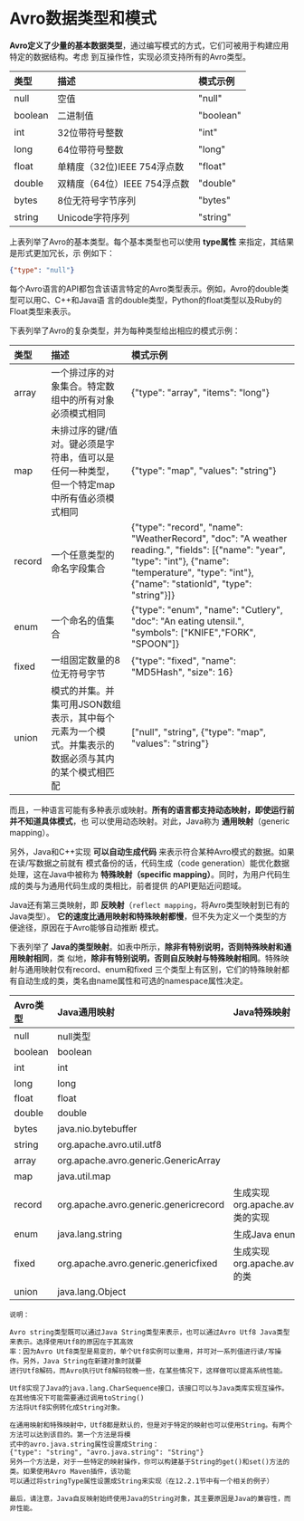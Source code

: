 Avro数据类型和模式
================================================================================
**Avro定义了少量的基本数据类型**，通过编写模式的方式，它们可被用于构建应用特定的数据结构。考虑
到互操作性，实现必须支持所有的Avro类型。

| 类型 | 描述 | 模式示例 |
|:-----|:----|:--------|
| null | 空值 | "null" |
| boolean | 二进制值 | "boolean" |
| int | 32位带符号整数 | "int" |
| long | 64位带符号整数 | "long" |
| float | 单精度（32位)IEEE 754浮点数 | "float" |
| double | 双精度（64位）IEEE 754浮点数 | "double" |
| bytes | 8位无符号字节序列 | "bytes" |
| string | Unicode字符序列 | "string" |

上表列举了Avro的基本类型。每个基本类型也可以使用 **type属性** 来指定，其结果是形式更加冗长，示
例如下：
```json
{"type": "null"}
```
每个Avro语言的API都包含该语言特定的Avro类型表示。例如，Avro的double类型可以用C、C++和Java语
言的double类型，Python的float类型以及Ruby的Float类型来表示。

下表列举了Avro的复杂类型，并为每种类型给出相应的模式示例：

| 类型 | 描述 | 模式示例 |
|:-----|:----|:--------|
| array | 一个排过序的对象集合。特定数组中的所有对象必须模式相同 | {"type": "array", "items": "long"} |
| map | 未排过序的键/值对。键必须是字符串，值可以是任何一种类型，但一个特定map中所有值必须模式相同 | {"type": "map", "values": "string"} |
| record | 一个任意类型的命名字段集合 | {"type": "record", "name": "WeatherRecord", "doc": "A weather reading.", "fields": [{"name": "year", "type": "int"}, {"name": "temperature", "type": "int"}, {"name": "stationId", "type": "string"}]} |
| enum | 一个命名的值集合 | {"type": "enum", "name": "Cutlery", "doc": "An eating utensil.", "symbols": ["KNIFE","FORK", "SPOON"]} |
| fixed | 一组固定数量的8位无符号字节 | {"type": "fixed", "name": "MD5Hash", "size": 16} |
| union | 模式的并集。并集可用JSON数组表示，其中每个元素为一个模式。并集表示的数据必须与其内的某个模式相匹配 | ["null", "string", {"type": "map", "values": "string"} |

而且，一种语言可能有多种表示或映射。**所有的语言都支持动态映射，即使运行前并不知道具体模式**，也
可以使用动态映射。对此，Java称为 **通用映射**（generic mapping）。

另外，Java和C++实现 **可以自动生成代码** 来表示符合某种Avro模式的数据。如果在读/写数据之前就有
模式备份的话，代码生成（code generation）能优化数据处理，这在Java中被称为
**特殊映射（specific mapping）**。同时，为用户代码生成的类与为通用代码生成的类相比，前者提供
的API更贴近问题域。

Java还有第三类映射，即 **反映射**（`reflect mapping`，将Avro类型映射到已有的Java类型）。
**它的速度比通用映射和特殊映射都慢**，但不失为定义一个类型的方便途径，原因在于Avro能够自动推断
模式。

下表列举了 **Java的类型映射**。如表中所示，**除非有特别说明，否则特殊映射和通用映射相同**，类
似地，**除非有特别说明，否则自反映射与特殊映射相同**。特殊映射与通用映射仅有record、enum和fixed
三个类型上有区别，它们的特殊映射都有自动生成的类，类名由name属性和可选的namespace属性决定。

| Avro类型 | Java通用映射 | Java特殊映射 | Java自反映射 |
| :------------- | :------------- | :------------- | :------------ |
| null | null类型 |  |  |
| boolean | boolean |  |  |
| int | int |  | short 或 int |
| long | long |  |  |
| float | float |  |  |
| double | double |  |  |
| bytes | java.nio.bytebuffer |  | 字组数组 |
| string | org.apache.avro.util.utf8 |  | java.lang.String |
| array | org.apache.avro.generic.GenericArray |  | 数组或java.util.Collection |
| map | java.util.map |  |  |
| record | org.apache.avro.generic.genericrecord | 生成实现org.apache.avro.specific.SpecificRecord类的实现 | 具有零参数构造函数的任意用户类。继承了所有不传递的实例字段 |
| enum | java.lang.string | 生成Java enum类型 | 任意Java enum类型 |
| fixed | org.apache.avro.generic.genericfixed | 生成实现org.apache.avro.specific.SpecificFixed的类 | org.apache.avro.generic.genericFixed |
| union | java.lang.Object |  |  |

```
说明：

Avro string类型既可以通过Java String类型来表示，也可以通过Avro Utf8 Java类型来表示。选择使用Utf8的原因在于其高效
率：因为Avro Utf8类型是易变的，单个Utf8实例可以重用，并可对一系列值进行读/写操作。另外，Java String在新建对象时就要
进行Utf8解码，而Avro执行Utf8解码较晚一些，在某些情况下，这样做可以提高系统性能。

Utf8实现了Java的java.lang.CharSequence接口，该接口可以与Java类库实现互操作。在其他情况下可能需要通过调用toString()
方法将Utf8实例转化成String对象。

在通用映射和特殊映射中，Utf8都是默认的，但是对于特定的映射也可以使用String。有两个方法可以达到该目的。第一个方法是将模
式中的avro.java.string属性设置成String：
{"type": "string", "avro.java.string": "String"}
另外一个方法是，对于一些特定的映射操作，你可以构建基于String的get()和set()方法的类。如果使用Avro Maven插件，该功能
可以通过将stringType属性设置成String来实现（在12.2.1节中有一个相关的例子）

最后，请注意，Java自反映射始终使用Java的String对象，其主要原因是Java的兼容性，而非性能。
```

